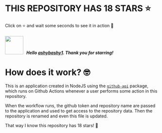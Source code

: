 # THIS REPOSITORY HAS 18 STARS :star:
Click on :star: and wait some seconds to see it in action :star_struck:

##### <img width="60" src="https://avatars.githubusercontent.com/u/118312652?v=4"/> &nbsp; Hello [ashybashy1](https://github.com/ashybashy1). Thank you for starring! 

# How does it work? :nerd_face:

This is an application created in NodeJS using the [`github-api`](https://www.npmjs.com/package/github-api) package, which runs on Github Actions whenever a user performs some action in this repository.
<br/>

When the workflow runs, the github token and repository name are passed to the application and used to get access to the repository data. Then the repository is renamed and even this file is updated.
<br/>

That way I know this repository has 18 stars! :monocle_face:
